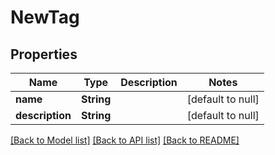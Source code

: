# NewTag
## Properties

| Name | Type | Description | Notes |
|------------ | ------------- | ------------- | -------------|
| **name** | **String** |  | [default to null] |
| **description** | **String** |  | [default to null] |

[[Back to Model list]](../README.md#documentation-for-models) [[Back to API list]](../README.md#documentation-for-api-endpoints) [[Back to README]](../README.md)

